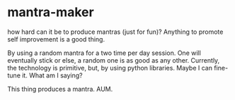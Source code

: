 # mantra-maker
how hard can it be to produce mantras (just for fun)?
Anything to promote self improvement is a good thing.

By using a random mantra for a two time per day session. One will eventually
stick or else, a random one is as good as any other.
Currently, the technology is primitive, but, by using python libraries. Maybe
I can fine-tune it. What am I saying?

This thing produces a mantra. AUM.
